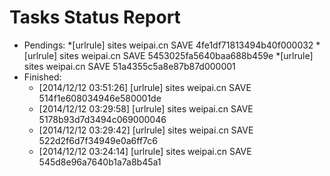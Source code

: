 Tasks Status Report
============

* Pendings:
    *[urlrule] sites weipai.cn SAVE 4fe1df71813494b40f000032
    *[urlrule] sites weipai.cn SAVE 5453025fa5640baa688b459e
    *[urlrule] sites weipai.cn SAVE 51a4355c5a8e87b87d000001
* Finished:
    * [2014/12/12 03:51:26] [urlrule] sites weipai.cn SAVE 514f1e608034946e580001de
    * [2014/12/12 03:29:58] [urlrule] sites weipai.cn SAVE 5178b93d7d3494c069000046
    * [2014/12/12 03:29:42] [urlrule] sites weipai.cn SAVE 522d2f6d7f34949e0a6ff7c6
    * [2014/12/12 03:24:14] [urlrule] sites weipai.cn SAVE 545d8e96a7640b1a7a8b45a1
